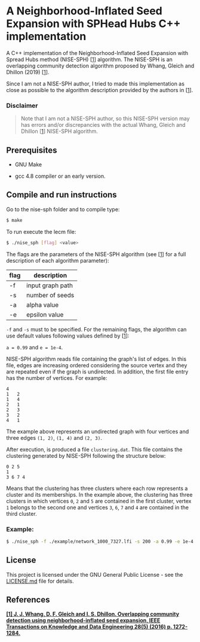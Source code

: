 # A Neighborhood-Inflated Seed Expansion with SPHead Hubs C++ implementation

A C++ implementation of the Neighborhood-Inflated Seed Expansion with Spread Hubs method (NISE-SPH) [[1](#references)] algorithm. The NISE-SPH is an overlapping community detection algorithm proposed by Whang, Gleich and Dhillon (2019) [[1](#references)].

Since I am not a NISE-SPH author, I tried to made this implementation as close as possible to the algorithm description provided by the authors in [[1](#references)].

### Disclaimer

> Note that I am not a NISE-SPH author, so this NISE-SPH version may has errors and/or discrepancies with the actual Whang, Gleich and Dhillon [[1](#references)] NISE-SPH algorithm.

## Prerequisites

* GNU Make

* gcc 4.8 compiler or an early version.

## Compile and run instructions

Go to the nise-sph folder and to compile type:

```sh
$ make
```

To run execute the lecm file:

```sh
$ ./nise_sph [flag] <value>
```

The flags are the parameters of the NISE-SPH algorithm (see [[1](#references)] for a full description of each algorithm parameter):

| flag | description |
| --- | --- |
| -f | input graph path |
| -s | number of seeds |
| -a | alpha value |
| -e | epsilon value |

`-f` and `-s` must to be specified. For the remaining flags, the algorithm can use default values following values defined by [[1](#references)]:

`a = 0.99` and `e = 1e-4`.

NISE-SPH algorithm reads file containing the graph's list of edges. In this file, edges are increasing ordered considering the source vertex and they are repeated even if the graph is undirected. In addition, the first file entry has the number of vertices. For example:
```
4
1	2
1	4
2	1
2	3
3	2
4	1
```
The example above represents an undirected graph with four vertices and three edges `(1, 2)`, `(1, 4)` and `(2, 3)`.

After execution, is produced a file `clustering.dat`. This file contains the clustering generated by NISE-SPH following the structure below:
```
0 2 5
1
3 6 7 4
```
Means that the clustering has three clusters where each row represents a cluster and its memberships. In the example above, the clustering has three clusters in which vertices `0`, `2` and `5` are contained in the first cluster, vertex `1` belongs to the second one and vertices `3`, `6`, `7` and `4` are contained in the third cluster.

### Example:

```sh
$ ./nise_sph -f ./example/network_1000_7327.lfi -s 200 -a 0.99 -e 1e-4
```

## License

This project is licensed under the GNU General Public License - see the [LICENSE.md](LICENSE.md) file for details.

## References

**[\[1\] J. J. Whang, D. F. Gleich and I. S. Dhillon. Overlapping community detection using neighborhood-inflated seed expansion, IEEE Transactions on Knowledge and Data Engineering 28(5) (2016) p. 1272-1284.](https://ieeexplore.ieee.org/document/7384503)**